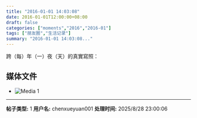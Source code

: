 ```yaml
---
title: "2016-01-01 14:03:08"
date: 2016-01-01T12:00:00+08:00
draft: false
categories: ["moments","2016","2016-01"]
tags: ["朋友圈","生活记录"]
summary: "2016-01-01 14:03:08..."
---
```


跨（每）年（一）夜（天）的真實寫照：

## 媒体文件

- ![Media 1](/Moments/photos/2016-01-01/201601011403080.jpg)

---

**帖子类型:** 1
**用户名:** chenxueyuan001
**处理时间:** 2025/8/28 23:00:06
